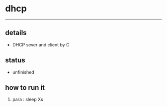 # dhcp 
---
## details
* DHCP sever and client by C
## status
* unfinished
## how to run it
1. para : sleep Xs
